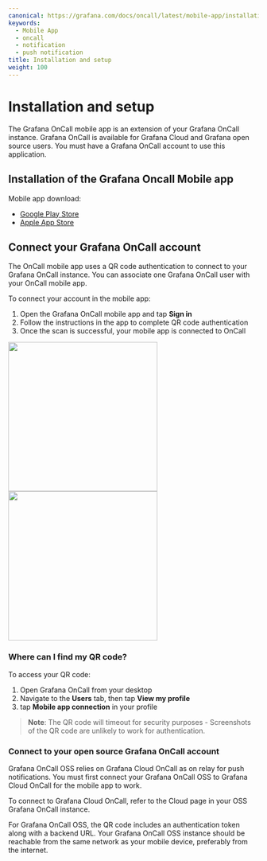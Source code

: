 ```yaml
---
canonical: https://grafana.com/docs/oncall/latest/mobile-app/installation-and-setup/
keywords:
  - Mobile App
  - oncall
  - notification
  - push notification
title: Installation and setup
weight: 100
---
```


# Installation and setup

The Grafana OnCall mobile app is an extension of your Grafana OnCall instance.
Grafana OnCall is available for Grafana Cloud and Grafana open source users.
You must have a Grafana OnCall account to use this application.

## Installation of the Grafana Oncall Mobile app

Mobile app download:

- [Google Play Store](https://play.google.com/store/apps/details?id=com.grafana.oncall.prod)
- [Apple App Store](https://apps.apple.com/us/app/grafana-oncall-preview/id1669759048)

## Connect your Grafana OnCall account

The OnCall mobile app uses a QR code authentication to connect to your Grafana OnCall instance.
You can associate one Grafana OnCall user with your OnCall mobile app.

To connect your account in the mobile app:

1. Open the Grafana OnCall mobile app and tap **Sign in**
2. Follow the instructions in the app to complete QR code authentication
3. Once the scan is successful, your mobile app is connected to OnCall

<img src="/static/img/oncall/mobile-app-first-screen.png" width="300px">
<img src="/static/img/oncall/mobile-app-sign-in.png" width="300px">

### Where can I find my QR code?

To access your QR code:

1. Open Grafana OnCall from your desktop
1. Navigate to the **Users** tab, then tap **View my profile**
1. tap **Mobile app connection** in your profile

> **Note**: The QR code will timeout for security purposes - Screenshots of the QR code are unlikely to work for authentication.

### Connect to your open source Grafana OnCall account

Grafana OnCall OSS relies on Grafana Cloud OnCall as on relay for push notifications.
You must first connect your Grafana OnCall OSS to Grafana Cloud OnCall for the mobile app to work.

To connect to Grafana Cloud OnCall, refer to the Cloud page in your OSS Grafana OnCall instance.

For Grafana OnCall OSS, the QR code includes an authentication token along with a backend URL.
Your Grafana OnCall OSS instance should be reachable from the same network as your mobile device, preferably from the internet.
